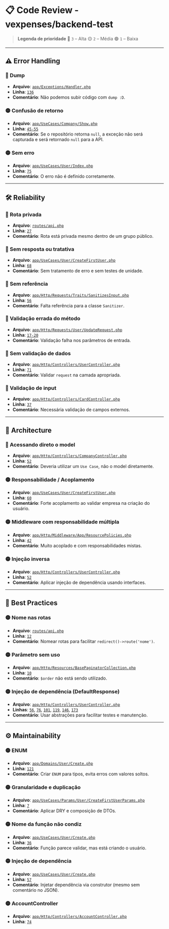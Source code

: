 # 📋 Code Review - vexpenses/backend-test

> **Legenda de prioridade**
> 🔴 `3` – Alta
> 🟡 `2` – Média
> 🟢 `1` – Baixa

---

## ⚠️ Error Handling

### 🔴 Dump
- **Arquivo**: [`app/Exceptions/Handler.php`](https://github.com/vexpenses/backend-test/blob/main/app/Exceptions/Handler.php#L136)
- **Linha**: [`136`](https://github.com/vexpenses/backend-test/blob/main/app/Exceptions/Handler.php#L136)
- **Comentário**: Não podemos subir código com `dump :D`.

### 🟡 Confusão de retorno
- **Arquivo**: [`app/UseCases/Company/Show.php`](https://github.com/vexpenses/backend-test/blob/main/app/UseCases/Company/Show.php#L45-L55)
- **Linha**: [`45-55`](https://github.com/vexpenses/backend-test/blob/main/app/UseCases/Company/Show.php#L45-L55)
- **Comentário**: Se o repositório retorna `null`, a exceção não será capturada e será retornado `null` para a API.

### 🟡 Sem erro
- **Arquivo**: [`app/UseCases/User/Index.php`](https://github.com/vexpenses/backend-test/blob/main/app/UseCases/User/Index.php#L75)
- **Linha**: [`75`](https://github.com/vexpenses/backend-test/blob/main/app/UseCases/User/Index.php#L75)
- **Comentário**: O erro não é definido corretamente.

---

## 🛠️ Reliability

### 🔴 Rota privada
- **Arquivo**: [`routes/api.php`](https://github.com/vexpenses/backend-test/blob/main/routes/api.php#L27)
- **Linha**: [`27`](https://github.com/vexpenses/backend-test/blob/main/routes/api.php#L27)
- **Comentário**: Rota está privada mesmo dentro de um grupo público.

### 🔴 Sem resposta ou tratativa
- **Arquivo**: [`app/UseCases/User/CreateFirstUser.php`](https://github.com/vexpenses/backend-test/blob/main/app/UseCases/User/CreateFirstUser.php#L68)
- **Linha**: [`68`](https://github.com/vexpenses/backend-test/blob/main/app/UseCases/User/CreateFirstUser.php#L68)
- **Comentário**: Sem tratamento de erro e sem testes de unidade.

### 🔴 Sem referência
- **Arquivo**: [`app/Http/Requests/Traits/SanitizesInput.php`](https://github.com/vexpenses/backend-test/blob/main/app/Http/Requests/Traits/SanitizesInput.php#L56)
- **Linha**: [`56`](https://github.com/vexpenses/backend-test/blob/main/app/Http/Requests/Traits/SanitizesInput.php#L56)
- **Comentário**: Falta referência para a classe `Sanitizer`.

### 🔴 Validação errada do método
- **Arquivo**: [`app/Http/Requests/User/UpdateRequest.php`](https://github.com/vexpenses/backend-test/blob/main/app/Http/Requests/User/UpdateRequest.php#L17-L20)
- **Linha**: [`17-20`](https://github.com/vexpenses/backend-test/blob/main/app/Http/Requests/User/UpdateRequest.php#L17-L20)
- **Comentário**: Validação falha nos parâmetros de entrada.

### 🔴 Sem validação de dados
- **Arquivo**: [`app/Http/Controllers/UserController.php`](https://github.com/vexpenses/backend-test/blob/main/app/Http/Controllers/UserController.php#L71)
- **Linha**: [`71`](https://github.com/vexpenses/backend-test/blob/main/app/Http/Controllers/UserController.php#L71)
- **Comentário**: Validar `request` na camada apropriada.

### 🔴 Validação de input
- **Arquivo**: [`app/Http/Controllers/CardController.php`](https://github.com/vexpenses/backend-test/blob/main/app/Http/Controllers/CardController.php#L37)
- **Linha**: [`37`](https://github.com/vexpenses/backend-test/blob/main/app/Http/Controllers/CardController.php#L37)
- **Comentário**: Necessária validação de campos externos.

---

## 🧱 Architecture

### 🔴 Acessando direto o model
- **Arquivo**: [`app/Http/Controllers/CompanyController.php`](https://github.com/vexpenses/backend-test/blob/main/app/Http/Controllers/CompanyController.php#L52)
- **Linha**: [`52`](https://github.com/vexpenses/backend-test/blob/main/app/Http/Controllers/CompanyController.php#L52)
- **Comentário**: Deveria utilizar um `Use Case`, não o model diretamente.

### 🟡 Responsabilidade / Acoplamento
- **Arquivo**: [`app/UseCases/User/CreateFirstUser.php`](https://github.com/vexpenses/backend-test/blob/main/app/UseCases/User/CreateFirstUser.php#L60)
- **Linha**: [`60`](https://github.com/vexpenses/backend-test/blob/main/app/UseCases/User/CreateFirstUser.php#L60)
- **Comentário**: Forte acoplamento ao validar empresa na criação do usuário.

### 🟡 Middleware com responsabilidade múltipla
- **Arquivo**: [`app/Http/Middleware/App/ResourcePolicies.php`](https://github.com/vexpenses/backend-test/blob/main/app/Http/Middleware/App/ResourcePolicies.php#L42)
- **Linha**: [`42`](https://github.com/vexpenses/backend-test/blob/main/app/Http/Middleware/App/ResourcePolicies.php#L42)
- **Comentário**: Muito acoplado e com responsabilidades mistas.

### 🟡 Injeção inversa
- **Arquivo**: [`app/Http/Controllers/UserController.php`](https://github.com/vexpenses/backend-test/blob/main/app/Http/Controllers/UserController.php#L52)
- **Linha**: [`52`](https://github.com/vexpenses/backend-test/blob/main/app/Http/Controllers/UserController.php#L52)
- **Comentário**: Aplicar injeção de dependência usando interfaces.

---

## 🧼 Best Practices

### 🟡 Nome nas rotas
- **Arquivo**: [`routes/api.php`](https://github.com/vexpenses/backend-test/blob/main/routes/api.php#L12)
- **Linha**: [`12`](https://github.com/vexpenses/backend-test/blob/main/routes/api.php#L12)
- **Comentário**: Nomear rotas para facilitar `redirect()->route('nome')`.

### 🟡 Parâmetro sem uso
- **Arquivo**: [`app/Http/Resources/BasePaginatorCollection.php`](https://github.com/vexpenses/backend-test/blob/main/app/Http/Resources/BasePaginatorCollection.php#L10)
- **Linha**: [`10`](https://github.com/vexpenses/backend-test/blob/main/app/Http/Resources/BasePaginatorCollection.php#L10)
- **Comentário**: `$order` não está sendo utilizado.

### 🟡 Injeção de dependência (DefaultResponse)
- **Arquivo**: [`app/Http/Controllers/UserController.php`](https://github.com/vexpenses/backend-test/blob/main/app/Http/Controllers/UserController.php)
- **Linhas**: [`56`](https://github.com/vexpenses/backend-test/blob/main/app/Http/Controllers/UserController.php#L56), [`76`](https://github.com/vexpenses/backend-test/blob/main/app/Http/Controllers/UserController.php#L76), [`101`](https://github.com/vexpenses/backend-test/blob/main/app/Http/Controllers/UserController.php#L101), [`119`](https://github.com/vexpenses/backend-test/blob/main/app/Http/Controllers/UserController.php#L119), [`146`](https://github.com/vexpenses/backend-test/blob/main/app/Http/Controllers/UserController.php#L146), [`173`](https://github.com/vexpenses/backend-test/blob/main/app/Http/Controllers/UserController.php#L173)
- **Comentário**: Usar abstrações para facilitar testes e manutenção.

---

## ⚙️ Maintainability

### 🟡 ENUM
- **Arquivo**: [`app/Domains/User/Create.php`](https://github.com/vexpenses/backend-test/blob/main/app/Domains/User/Create.php#L121)
- **Linha**: [`121`](https://github.com/vexpenses/backend-test/blob/main/app/Domains/User/Create.php#L121)
- **Comentário**: Criar `ENUM` para tipos, evita erros com valores soltos.

### 🟡 Granularidade e duplicação
- **Arquivo**: [`app/UseCases/Params/User/CreateFirstUserParams.php`](https://github.com/vexpenses/backend-test/blob/main/app/UseCases/Params/User/CreateFirstUserParams.php#L7)
- **Linha**: [`7`](https://github.com/vexpenses/backend-test/blob/main/app/UseCases/Params/User/CreateFirstUserParams.php#L7)
- **Comentário**: Aplicar DRY e composição de DTOs.

### 🟡 Nome da função não condiz
- **Arquivo**: [`app/UseCases/User/Create.php`](https://github.com/vexpenses/backend-test/blob/main/app/UseCases/User/Create.php#L36)
- **Linha**: [`36`](https://github.com/vexpenses/backend-test/blob/main/app/UseCases/User/Create.php#L36)
- **Comentário**: Função parece validar, mas está criando o usuário.

### 🟡 Injeção de dependência
- **Arquivo**: [`app/UseCases/User/Create.php`](https://github.com/vexpenses/backend-test/blob/main/app/UseCases/User/Create.php#L57)
- **Linha**: [`57`](https://github.com/vexpenses/backend-test/blob/main/app/UseCases/User/Create.php#L57)
- **Comentário**: Injetar dependência via construtor (mesmo sem comentário no JSON).

### 🟡 AccountController
- **Arquivo**: [`app/Http/Controllers/AccountController.php`](https://github.com/vexpenses/backend-test/blob/main/app/Http/Controllers/AccountController.php#L74)
- **Linha**: [`74`](https://github.com/vexpenses/backend-test/blob/main/app/Http/Controllers/AccountController.php#L74)
